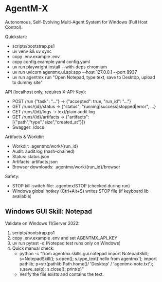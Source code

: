 # AgentM-X

Autonomous, Self-Evolving Multi-Agent System for Windows (Full Host Control).

Quickstart:
- scripts/bootstrap.ps1
- uv venv && uv sync
- copy .env.example .env
- copy config.example.yaml config.yaml
- uv run playwright install --with-deps chromium
- uv run uvicorn agentmx.ui.api:app --host 127.0.0.1 --port 8937
- uv run agentmx run "Open Notepad, type text, save to Desktop, upload to dummy site"

API (localhost only, requires X-API-Key):
- POST /run {"task": "..."} -> {"accepted": true, "run_id": "..."}
- GET /runs/{id}/status -> {"status": "running|success|stopped|error", ...}
- GET /runs/{id}/logs -> text/plain audit log
- GET /runs/{id}/artifacts -> {"artifacts":[{"path","type","size","created_at"}]}
- Swagger: /docs

Artifacts & Workdir:
- Workdir: .agentmx/work/{run_id}
- Audit: audit.log (hash-chained)
- Status: status.json
- Artifacts: artifacts.json
- Browser downloads: .agentmx/work/{run_id}/browser

Safety:
- STOP kill-switch file: .agentmx/STOP (checked during run)
- Windows global hotkey (Ctrl+Alt+S) writes STOP file (if keyboard lib available)

## Windows GUI Skill: Notepad

Validate on Windows 11/Server 2022:
1) scripts/bootstrap.ps1
2) copy .env.example .env and set AGENTMX_API_KEY
3) uv run pytest -q  (Notepad test runs only on Windows)
4) Quick manual check:
   - python -c "from agentmx.skills.gui.notepad import NotepadSkill; s=NotepadSkill(); s.open(); s.type_text('hello from agentmx'); import pathlib; p=str(pathlib.Path.home()/ 'Desktop' / 'agentmx-note.txt'); s.save_as(p); s.close(); print(p)"
   - Verify the file exists and contains the text.
